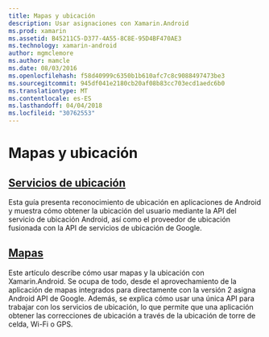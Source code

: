 ```yaml
---
title: Mapas y ubicación
description: Usar asignaciones con Xamarin.Android
ms.prod: xamarin
ms.assetid: B45211C5-D377-4A55-8C8E-95D4BF470AE3
ms.technology: xamarin-android
author: mgmclemore
ms.author: mamcle
ms.date: 08/03/2016
ms.openlocfilehash: f58d40999c6350b1b610afc7c8c9088497473be3
ms.sourcegitcommit: 945df041e2180cb20af08b83cc703ecd1aedc6b0
ms.translationtype: MT
ms.contentlocale: es-ES
ms.lasthandoff: 04/04/2018
ms.locfileid: "30762553"
---
```

# <a name="maps-and-location"></a>Mapas y ubicación


##  <a name="location-servicesandroidplatformmaps-and-locationlocationmd"></a>[Servicios de ubicación](~/android/platform/maps-and-location/location.md)

Esta guía presenta reconocimiento de ubicación en aplicaciones de Android y muestra cómo obtener la ubicación del usuario mediante la API del servicio de ubicación Android, así como el proveedor de ubicación fusionada con la API de servicios de ubicación de Google.


##  <a name="mapsandroidplatformmaps-and-locationmapsindexmd"></a>[Mapas](~/android/platform/maps-and-location/maps/index.md)

Este artículo describe cómo usar mapas y la ubicación con Xamarin.Android. Se ocupa de todo, desde el aprovechamiento de la aplicación de mapas integrados para directamente con la versión 2 asigna Android API de Google. Además, se explica cómo usar una única API para trabajar con los servicios de ubicación, lo que permite que una aplicación obtener las correcciones de ubicación a través de la ubicación de torre de celda, Wi-Fi o GPS.

